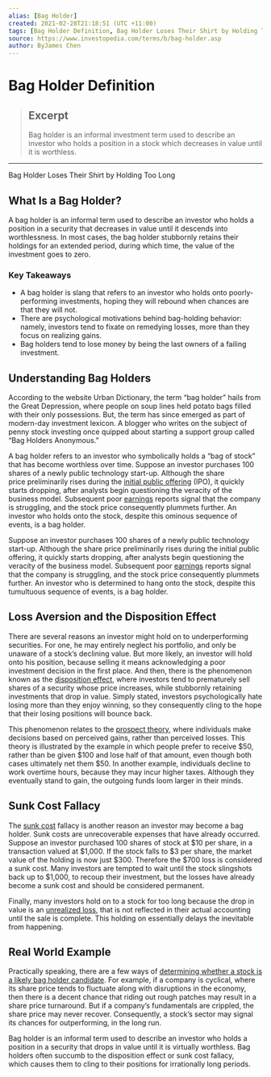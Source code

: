 ```yaml
---
alias: [Bag Holder]
created: 2021-02-28T21:18:51 (UTC +11:00)
tags: [Bag Holder Definition, Bag Holder Loses Their Shirt by Holding Too Long]
source: https://www.investopedia.com/terms/b/bag-holder.asp
author: ByJames Chen
---
```


# Bag Holder Definition

> ## Excerpt
> Bag holder is an informal investment term used to describe an investor who holds a position in a stock which decreases in value until it is worthless.

---

Bag Holder Loses Their Shirt by Holding Too Long
## What Is a Bag Holder?

A bag holder is an informal term used to describe an investor who holds a position in a security that decreases in value until it descends into worthlessness. In most cases, the bag holder stubbornly retains their holdings for an extended period, during which time, the value of the investment goes to zero.

### Key Takeaways

-   A bag holder is slang that refers to an investor who holds onto poorly-performing investments, hoping they will rebound when chances are that they will not.
-   There are psychological motivations behind bag-holding behavior: namely, investors tend to fixate on remedying losses, more than they focus on realizing gains.
-   Bag holders tend to lose money by being the last owners of a failing investment.

## Understanding Bag Holders

According to the website Urban Dictionary, the term “bag holder” hails from the Great Depression, where people on soup lines held potato bags filled with their only possessions. But, the term has since emerged as part of modern-day investment lexicon. A blogger who writes on the subject of penny stock investing once quipped about starting a support group called “Bag Holders Anonymous.”

A bag holder refers to an investor who symbolically holds a “bag of stock” that has become worthless over time. Suppose an investor purchases 100 shares of a newly public technology start-up. Although the share price preliminarily rises during the [initial public offering](https://www.investopedia.com/terms/i/ipo.asp) (IPO), it quickly starts dropping, after analysts begin questioning the veracity of the business model. Subsequent poor [earnings](https://www.investopedia.com/terms/e/earnings.asp) reports signal that the company is struggling, and the stock price consequently plummets further. An investor who holds onto the stock, despite this ominous sequence of events, is a bag holder.

Suppose an investor purchases 100 shares of a newly public technology start-up. Although the share price preliminarily rises during the initial public offering, it quickly starts dropping, after analysts begin questioning the veracity of the business model. Subsequent poor [earnings](https://www.investopedia.com/terms/e/earnings.asp) reports signal that the company is struggling, and the stock price consequently plummets further. An investor who is determined to hang onto the stock, despite this tumultuous sequence of events, is a bag holder.

## Loss Aversion and the Disposition Effect

There are several reasons an investor might hold on to underperforming securities. For one, he may entirely neglect his portfolio, and only be unaware of a stock’s declining value. But more likely, an investor will hold onto his position, because selling it means acknowledging a poor investment decision in the first place. And then, there is the phenomenon known as the [disposition effect](https://www.investopedia.com/terms/d/disposition.asp), where investors tend to prematurely sell shares of a security whose price increases, while stubbornly retaining investments that drop in value. Simply stated, investors psychologically hate losing more than they enjoy winning, so they consequently cling to the hope that their losing positions will bounce back.

This phenomenon relates to the [prospect theory](https://www.investopedia.com/terms/p/prospecttheory.asp), where individuals make decisions based on perceived gains, rather than perceived losses. This theory is illustrated by the example in which people prefer to receive $50, rather than be given $100 and lose half of that amount, even though both cases ultimately net them $50. In another example, individuals decline to work overtime hours, because they may incur higher taxes. Although they eventually stand to gain, the outgoing funds loom larger in their minds.

## Sunk Cost Fallacy

The [sunk cost](https://www.investopedia.com/terms/s/sunkcost.asp) fallacy is another reason an investor may become a bag holder. Sunk costs are unrecoverable expenses that have already occurred. Suppose an investor purchased 100 shares of stock at $10 per share, in a transaction valued at $1,000. If the stock falls to $3 per share, the market value of the holding is now just $300. Therefore the $700 loss is considered a sunk cost. Many investors are tempted to wait until the stock slingshots back up to $1,000, to recoup their investment, but the losses have already become a sunk cost and should be considered permanent.

Finally, many investors hold on to a stock for too long because the drop in value is an [unrealized loss](https://www.investopedia.com/terms/u/unrealizedloss.asp), that is not reflected in their actual accounting until the sale is complete. This holding on essentially delays the inevitable from happening.

## Real World Example

Practically speaking, there are a few ways of [determining whether a stock is a likely bag holder candidate](https://www.nasdaq.com/article/how-not-to-be-a-bag-holder-cm807528). For example, if a company is cyclical, where its share price tends to fluctuate along with disruptions in the economy, then there is a decent chance that riding out rough patches may result in a share price turnaround. But if a company’s fundamentals are crippled, the share price may never recover. Consequently, a stock’s sector may signal its chances for outperforming, in the long run.

Bag holder is an informal term used to describe an investor who holds a position in a security that drops in value until it is virtually worthless. Bag holders often succumb to the disposition effect or sunk cost fallacy, which causes them to cling to their positions for irrationally long periods.
